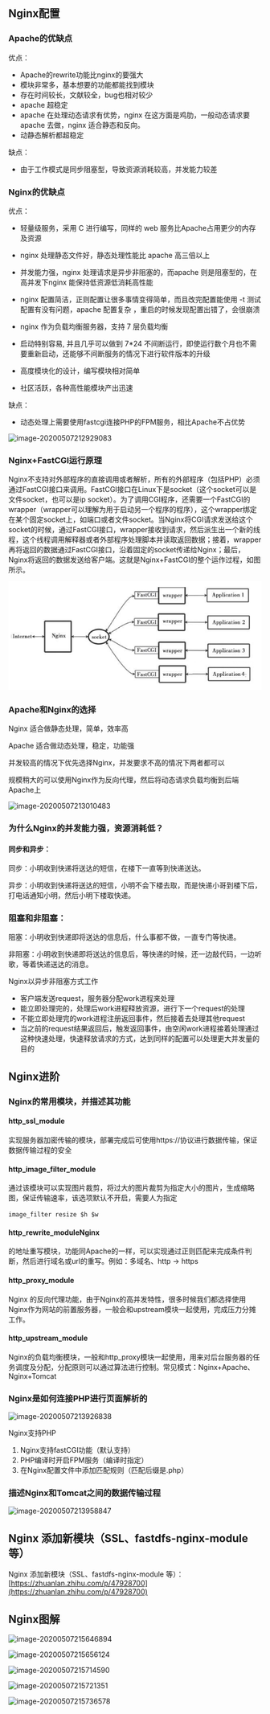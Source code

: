 ## Nginx配置



### Apache的优缺点

优点：

- Apache的rewrite功能比nginx的要强大
- 模块非常多，基本想要的功能都能找到模块
- 存在时间较长，文献较全，bug也相对较少
- apache 超稳定
- apache 在处理动态请求有优势，nginx 在这方面是鸡肋，一般动态请求要 apache 去做，nginx 适合静态和反向。
- 动静态解析都超稳定

缺点：

- 由于工作模式是同步阻塞型，导致资源消耗较高，并发能力较差

### Nginx的优缺点 

优点：

- 轻量级服务，采用 C 进行编写，同样的 web 服务比Apache占用更少的内存及资源

- nginx 处理静态文件好，静态处理性能比 apache 高三倍以上

- 并发能力强，nginx 处理请求是异步非阻塞的，而apache 则是阻塞型的，在高并发下nginx 能保持低资源低消耗高性能

- nginx 配置简洁，正则配置让很多事情变得简单，而且改完配置能使用 -t 测试配置有没有问题，apache 配置复杂 ，重启的时候发现配置出错了，会很崩溃

- nginx 作为负载均衡服务器，支持 7 层负载均衡

- 启动特别容易, 并且几乎可以做到 7*24 不间断运行，即使运行数个月也不需要重新启动，还能够不间断服务的情况下进行软件版本的升级

- 高度模块化的设计，编写模块相对简单

- 社区活跃，各种高性能模块产出迅速

  

缺点：

- 动态处理上需要使用fastcgi连接PHP的FPM服务，相比Apache不占优势

![image-20200507212929083](../../Images/image-20200507212929083.png)

### Nginx+FastCGI运行原理

Nginx不支持对外部程序的直接调用或者解析，所有的外部程序（包括PHP）必须通过FastCGI接口来调用。FastCGI接口在Linux下是socket（这个socket可以是文件socket，也可以是ip socket）。为了调用CGI程序，还需要一个FastCGI的wrapper（wrapper可以理解为用于启动另一个程序的程序），这个wrapper绑定在某个固定socket上，如端口或者文件socket。当Nginx将CGI请求发送给这个socket的时候，通过FastCGI接口，wrapper接收到请求，然后派生出一个新的线程，这个线程调用解释器或者外部程序处理脚本并读取返回数据；接着，wrapper再将返回的数据通过FastCGI接口，沿着固定的socket传递给Nginx；最后，Nginx将返回的数据发送给客户端。这就是Nginx+FastCGI的整个运作过程，如图所示。

![image-20200514200300442](../../Images/image-20200514200300442.png)

### Apache和Nginx的选择

Nginx 适合做静态处理，简单，效率高

Apache 适合做动态处理，稳定，功能强

并发较高的情况下优先选择Nginx，并发要求不高的情况下两者都可以

规模稍大的可以使用Nginx作为反向代理，然后将动态请求负载均衡到后端Apache上

![image-20200507213010483](../../Images/image-20200507213010483.png)





### 为什么Nginx的并发能力强，资源消耗低？

#### 同步和异步：

同步：小明收到快递将送达的短信，在楼下一直等到快递送达。

异步：小明收到快递将送达的短信，小明不会下楼去取，而是快递小哥到楼下后，打电话通知小明，然后小明下楼取快递。

### 阻塞和非阻塞：

阻塞：小明收到快递即将送达的信息后，什么事都不做，一直专门等快递。

非阻塞：小明收到快递即将送达的信息后，等快递的时候，还一边敲代码，一边听歌，等着快递送达的消息。



Nginx以异步非阻塞方式工作

- 客户端发送request，服务器分配work进程来处理
- 能立即处理完的，处理后work进程释放资源，进行下一个request的处理
- 不能立即处理完的work进程注册返回事件，然后接着去处理其他request
- 当之前的request结果返回后，触发返回事件，由空闲work进程接着处理通过这种快速处理，快速释放请求的方式，达到同样的配置可以处理更大并发量的目的





## Nginx进阶

### Nginx的常用模块，并描述其功能

#### http_ssl_module

实现服务器加密传输的模块，部署完成后可使用https://协议进行数据传输，保证数据传输过程的安全

#### http_image_filter_module

通过该模块可以实现图片裁剪，将过大的图片裁剪为指定大小的图片，生成缩略图，保证传输速率，该选项默认不开启，需要人为指定

`image_filter resize $h $w`

#### http_rewrite_moduleNginx

的地址重写模块，功能同Apache的一样，可以实现通过正则匹配来完成条件判断，然后进行域名或url的重写。例如：多域名、http -> https

#### http_proxy_module

Nginx 的反向代理功能，由于Nginx的高并发特性，很多时候我们都选择使用Nginx作为网站的前置服务器，一般会和upstream模块一起使用，完成压力分摊工作。

#### http_upstream_module

Nginx的负载均衡模块，一般和http_proxy模块一起使用，用来对后台服务器的任务调度及分配，分配原则可以通过算法进行控制。常见模式：Nginx+Apache、Nginx+Tomcat

### Nginx是如何连接PHP进行页面解析的

![image-20200507213926838](../../Images/image-20200507213926838.png)

Nginx支持PHP

1. Nginx支持fastCGI功能（默认支持）
2. PHP编译时开启FPM服务（编译时指定）
3. 在Nginx配置文件中添加匹配规则（匹配后缀是.php）

### 描述Nginx和Tomcat之间的数据传输过程

![image-20200507213958847](../../Images/image-20200507213958847.png)

## Nginx 添加新模块（SSL、fastdfs-nginx-module 等）

Nginx 添加新模块（SSL、fastdfs-nginx-module 等）：[https://zhuanlan.zhihu.com/p/47928700](https://zhuanlan.zhihu.com/p/47928700)

## Nginx图解

![image-20200507215646894](../../Images/image-20200507215646894.png)

![image-20200507215656124](../../Images/image-20200507215656124.png)

![image-20200507215714590](../../Images/image-20200507215714590.png)

![image-20200507215721351](../../Images/image-20200507215721351.png)

![image-20200507215736578](../../Images/image-20200507215736578.png)